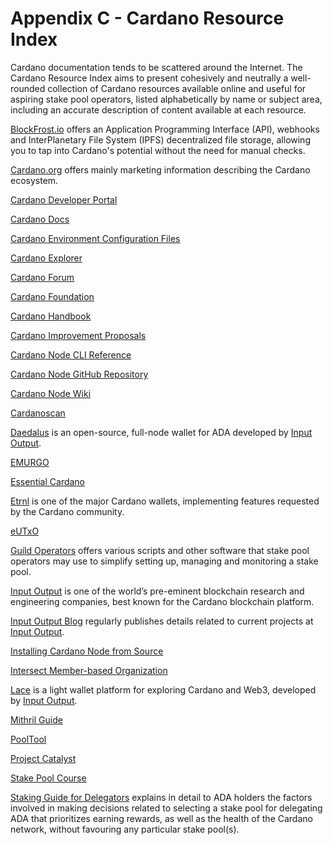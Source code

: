 # Appendix C - Cardano Resource Index

Cardano documentation tends to be scattered around the Internet. The Cardano Resource Index aims to present cohesively and neutrally a well-rounded collection of Cardano resources available online and useful for aspiring stake pool operators, listed alphabetically by name or subject area, including an accurate description of content available at each resource.

[BlockFrost.io](https://blockfrost.io/) offers an Application Programming Interface (API), webhooks and InterPlanetary File System (IPFS) decentralized file storage, allowing you to tap into Cardano's potential without the need for manual checks.

[Cardano.org](https://cardano.org/) offers mainly marketing information describing the Cardano ecosystem.

[Cardano Developer Portal](https://developers.cardano.org/)

[Cardano Docs](https://docs.cardano.org/)

[Cardano Environment Configuration Files](https://book.play.dev.cardano.org/environments.html)

[Cardano Explorer](https://cexplorer.io/)

[Cardano Forum](https://forum.cardano.org/)

[Cardano Foundation](https://cardanofoundation.org/)

[Cardano Handbook](https://cardano-course.gitbook.io/cardano-course/handbook)

[Cardano Improvement Proposals](https://cips.cardano.org/)

[Cardano Node CLI Reference](https://github.com/input-output-hk/cardano-node-wiki/blob/main/docs/reference/cardano-node-cli-reference.md)

[Cardano Node GitHub Repository](https://github.com/IntersectMBO/cardano-node)

[Cardano Node Wiki](https://github.com/input-output-hk/cardano-node-wiki/tree/main/docs)

[Cardanoscan](https://cardanoscan.io/)

[Daedalus](https://daedaluswallet.io/) is an open-source, full-node wallet for ADA developed by [Input Output](https://iohk.io/en/).

[EMURGO](https://www.emurgo.io/)

[Essential Cardano](https://www.essentialcardano.io/)

[Etrnl](https://eternl.io/) is one of the major Cardano wallets, implementing features requested by the Cardano community.

[eUTxO](https://eutxo.org/)

[Guild Operators](https://cardano-community.github.io/guild-operators/) offers various scripts and other software that stake pool operators may use to simplify setting up, managing and monitoring a stake pool.

[Input Output](https://iohk.io/en/) is one of the world’s pre-eminent blockchain research and engineering companies, best known for the Cardano blockchain platform.

[Input Output Blog](https://iohk.io/en/blog/posts/page-1/) regularly publishes details related to current projects at [Input Output](https://iohk.io/en/).

[Installing Cardano Node from Source](https://github.com/input-output-hk/cardano-node-wiki/blob/main/docs/getting-started/install.md)

[Intersect Member-based Organization](https://www.intersectmbo.org/)

[Lace](https://www.lace.io/) is a light wallet platform for exploring Cardano and Web3, developed by [Input Output](https://iohk.io/en/).

[Mithril Guide](https://mithril.network/doc/)

[PoolTool](https://pooltool.io/)

[Project Catalyst](https://projectcatalyst.io/)

[Stake Pool Course](https://developers.cardano.org/docs/operate-a-stake-pool/)

[Staking Guide for Delegators](https://adastakingguide.com/) explains in detail to ADA holders the factors involved in making decisions related to selecting a stake pool for delegating ADA that prioritizes earning rewards, as well as the health of the Cardano network, without favouring any particular stake pool(s).